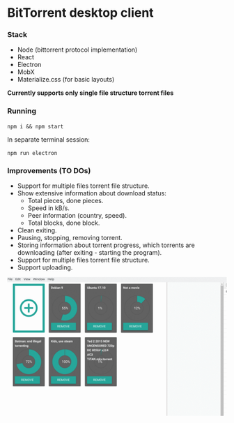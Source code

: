 ﻿# BitTorrent desktop client

### Stack
<ul>
    <li>Node (bittorrent protocol implementation)</li>
    <li>React</li>
    <li>Electron</li>
    <li>MobX</li>
    <li>Materialize.css (for basic layouts)</li>
</ul>

<b>Currently supports only single file structure torrent files</b>


### Running
```
npm i && npm start
```
In separate terminal session:
```
npm run electron
```

### Improvements (TO DOs)
<ul>
    <li>Support for multiple files torrent file structure.</li>
    <li>Show extensive information about download status:
        <ul>
            <li>Total pieces, done pieces.</li>
            <li>Speed in kB/s.</li>
            <li>Peer information (country, speed).</li>
            <li>Total blocks, done block.</li>
        </ul>
    </li>
    <li>Clean exiting.</li>
    <li>Pausing, stopping, removing torrent.</li>
    <li>Storing information about torrent progress, which torrents are downloading (after exiting - starting the program).</li>
    <li>Support for multiple files torrent file structure.</li>
    <li>Support uploading.</li>
</ul>

![add torrent](https://github.com/krepecka/BitTorrent-client/blob/master/gifs/add_torrent.gif?raw=true "Add Torrent")
